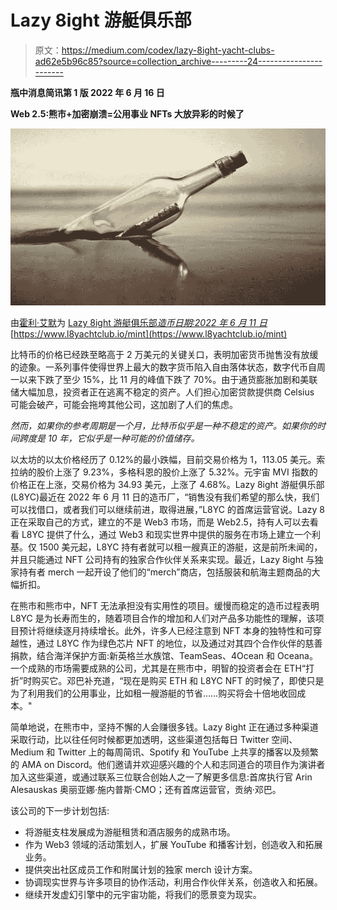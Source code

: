 # Lazy 8ight 游艇俱乐部

> 原文：<https://medium.com/codex/lazy-8ight-yacht-clubs-ad62e5b96c85?source=collection_archive---------24----------------------->

**瓶中消息简讯第 1 版 2022 年 6 月 16 日**

**Web 2.5:熊市+加密崩溃=公用事业 NFTs 大放异彩的时候了**

![](img/826e565f8d7a046f4e7c52395cefe632.png)

由[霍利·艾默](https://medium.com/u/e25f399c6d84?source=post_page-----ad62e5b96c85--------------------------------)为 [Lazy 8ight 游艇俱乐部*造币日期:2022 年 6 月 11 日*](https://medium.com/u/6dcb932fb22b?source=post_page-----ad62e5b96c85--------------------------------)[https://www.l8yachtclub.io/mint](https://www.l8yachtclub.io/mint)

比特币的价格已经跌至略高于 2 万美元的关键关口，表明加密货币抛售没有放缓的迹象。一系列事件使得世界上最大的数字货币陷入自由落体状态，数字代币自周一以来下跌了至少 15%，比 11 月的峰值下跌了 70%。由于通货膨胀加剧和美联储大幅加息，投资者正在逃离不稳定的资产。人们担心加密贷款提供商 Celsius 可能会破产，可能会拖垮其他公司，这加剧了人们的焦虑。

*然而，如果你的参考周期是一个月，比特币似乎是一种不稳定的资产。如果你的时间跨度是 10 年，它似乎是一种可能的价值储存。*

以太坊的以太价格经历了 0.12%的最小跌幅，目前交易价格为 1，113.05 美元。索拉纳的股价上涨了 9.23%，多格科恩的股价上涨了 5.32%。元宇宙 MVI 指数的价格正在上涨，交易价格为 34.93 美元，上涨了 4.68%。Lazy 8ight 游艇俱乐部(L8YC)最近在 2022 年 6 月 11 日的造币厂，“销售没有我们希望的那么快，我们可以找借口，或者我们可以继续前进，取得进展，”L8YC 的首席运营官说。Lazy 8 正在采取自己的方式，建立的不是 Web3 市场，而是 Web2.5，持有人可以去看看 L8YC 提供了什么，通过 Web3 和现实世界中提供的服务在市场上建立一个利基。仅 1500 美元起，L8YC 持有者就可以租一艘真正的游艇，这是前所未闻的，并且只能通过 NFT 公司持有的独家合作伙伴关系来实现。最近，Lazy 8ight 与独家持有者 merch 一起开设了他们的“merch”商店，包括服装和航海主题商品的大幅折扣。

在熊市和熊市中，NFT 无法承担没有实用性的项目。缓慢而稳定的造币过程表明 L8YC 是为长寿而生的，随着项目合作的增加和人们对产品多功能性的理解，该项目预计将继续逐月持续增长。此外，许多人已经注意到 NFT 本身的独特性和可穿越性，通过 L8YC 作为绿色芯片 NFT 的地位，以及通过对其四个合作伙伴的慈善捐款，结合海洋保护方面:新英格兰水族馆、TeamSeas、4Ocean 和 Oceana。一个成熟的市场需要成熟的公司，尤其是在熊市中，明智的投资者会在 ETH“打折”时购买它。邓巴补充道，“现在是购买 ETH 和 L8YC NFT 的时候了，即使只是为了利用我们的公用事业，比如租一艘游艇的节省……购买将会十倍地收回成本。"

简单地说，在熊市中，坚持不懈的人会赚很多钱。Lazy 8ight 正在通过多种渠道采取行动，比以往任何时候都更加透明，这些渠道包括每日 Twitter 空间、Medium 和 Twitter 上的每周简讯、Spotify 和 YouTube 上共享的播客以及频繁的 AMA on Discord。他们邀请并欢迎感兴趣的个人和志同道合的项目作为演讲者加入这些渠道，或通过联系三位联合创始人之一了解更多信息:首席执行官 Arin Alesauskas 奥丽亚娜·施内普斯·CMO；还有首席运营官，贡纳·邓巴。

该公司的下一步计划包括:

*   将游艇支柱发展成为游艇租赁和酒店服务的成熟市场。
*   作为 Web3 领域的活动策划人，扩展 YouTube 和播客计划，创造收入和拓展业务。
*   提供突出社区成员工作和附属计划的独家 merch 设计方案。
*   协调现实世界与许多项目的协作活动，利用合作伙伴关系，创造收入和拓展。
*   继续开发虚幻引擎中的元宇宙功能，将我们的愿景变为现实。